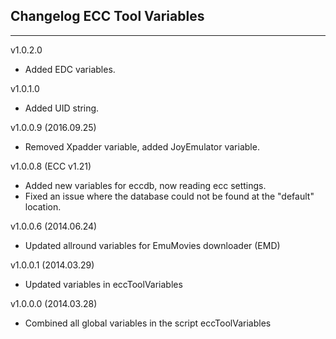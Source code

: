 ## Changelog ECC Tool Variables
***
v1.0.2.0
- Added EDC variables.

v1.0.1.0
- Added UID string.

v1.0.0.9 (2016.09.25)
- Removed Xpadder variable, added JoyEmulator variable.

v1.0.0.8 (ECC v1.21)
- Added new variables for eccdb, now reading ecc settings.
- Fixed an issue where the database could not be found at the "default" location.

v1.0.0.6 (2014.06.24)
- Updated allround variables for EmuMovies downloader (EMD)

v1.0.0.1 (2014.03.29)
- Updated variables in eccToolVariables

v1.0.0.0 (2014.03.28)
- Combined all global variables in the script eccToolVariables